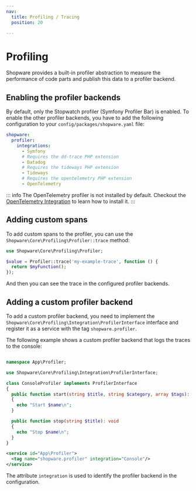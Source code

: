 ```yaml
---
nav:
  title: Profiling / Tracing
  position: 20

---
```


# Profiling

Shopware provides a built-in profiler abstraction to measure the performance of code parts and publish this data to a profiler backend.

## Enabling the profiler backends

By default, only the Stopwatch profiler (Symfony Profiler Bar) is enabled. To enable the other profiler backends, you have to add the following configuration to your `config/packages/shopware.yaml` file:

```yaml
shopware:
  profiler:
    integrations:
      - Symfony
      # Requires the dd-trace PHP extension
      - Datadog
      # Requires the tideways PHP extension
      - Tideways
      # Requires the opentelemetry PHP extension
      - OpenTelemetry
```

::: info
The OpenTelemetry profiler is not installed by default. Checkout the [OpenTelemetry Integration](./opentelemetry.md) to learn how to install it.
:::

## Adding custom spans

To add custom spans to the profiler, you can use the `Shopware\Core\Profiling\Profiler::trace` method:

```php
use Shopware\Core\Profiling\Profiler;

$value = Profiler::trace('my-example-trace', function () {
  return $myFunction();
});
```

And then you can see the trace in the configured profiler backends.

## Adding a custom profiler backend

To add a custom profiler backend, you need to implement the `Shopware\Core\Profiling\Integration\ProfilerInterface` interface and register it as a service with the tag `shopware.profiler`.

The following example shows a custom profiler backend that logs the traces to the console:

```php declare(strict_types=1);

namespace App\Profiler;

use Shopware\Core\Profiling\Integration\ProfilerInterface;

class ConsoleProfiler implements ProfilerInterface
{
  public function start(string $title, string $category, array $tags): void
  {
    echo "Start $name\n";
  }

  public function stop(string $title): void
  {
    echo "Stop $name\n";
  }
}
```

```xml
<service id="App\Profiler">
  <tag name="shopware.profiler" integration="Console"/>
</service>
```

The attribute `integration` is used to identify the profiler backend in the configuration.
